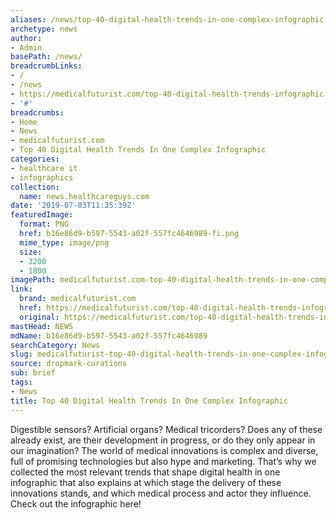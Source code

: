 ```yaml
---
aliases: /news/top-40-digital-health-trends-in-one-complex-infographic
archetype: news
author:
- Admin
basePath: /news/
breadcrumbLinks:
- /
- /news
- https://medicalfuturist.com/top-40-digital-health-trends-infographic
- '#'
breadcrumbs:
- Home
- News
- medicalfuturist.com
- Top 40 Digital Health Trends In One Complex Infographic
categories:
- healthcare it
- infographics
collection:
  name: news.healthcareguys.com
date: '2019-07-03T11:35:39Z'
featuredImage:
  format: PNG
  href: b16e86d9-b597-5543-a02f-557fc4646989-fi.png
  mime_type: image/png
  size:
  - 3200
  - 1800
imagePath: medicalfuturist.com-top-40-digital-health-trends-in-one-complex-infographic
link:
  brand: medicalfuturist.com
  href: https://medicalfuturist.com/top-40-digital-health-trends-infographic
  original: https://medicalfuturist.com/top-40-digital-health-trends-infographic
mastHead: NEWS
mdName: b16e86d9-b597-5543-a02f-557fc4646989
searchCategory: News
slug: medicalfuturist-top-40-digital-health-trends-in-one-complex-infographic
source: dropmark-curations
sub: brief
tags:
- News
title: Top 40 Digital Health Trends In One Complex Infographic
---
```


Digestible sensors? Artificial organs? Medical tricorders? Does any of these already exist, are their development in progress, or do they only appear in our imagination? The world of medical innovations is complex and diverse, full of promising technologies but also hype and marketing. That’s why we collected the most relevant trends that shape digital health in one infographic that also explains at which stage the delivery of these innovations stands, and which medical process and actor they influence. Check out the infographic here!